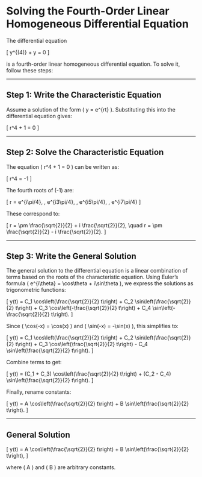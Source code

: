 # Solving the Fourth-Order Linear Homogeneous Differential Equation

The differential equation 

\[ y^{(4)} + y = 0 \]

is a fourth-order linear homogeneous differential equation. To solve it, follow these steps:

---

## Step 1: Write the Characteristic Equation

Assume a solution of the form \( y = e^{rt} \). Substituting this into the differential equation gives:

\[
r^4 + 1 = 0
\]

---

## Step 2: Solve the Characteristic Equation

The equation \( r^4 + 1 = 0 \) can be written as:

\[
r^4 = -1
\]

The fourth roots of \(-1\) are:

\[
r = e^{i\pi/4}, \, e^{i3\pi/4}, \, e^{i5\pi/4}, \, e^{i7\pi/4}
\]

These correspond to:

\[
r = \pm \frac{\sqrt{2}}{2} + i \frac{\sqrt{2}}{2}, \quad r = \pm \frac{\sqrt{2}}{2} - i \frac{\sqrt{2}}{2}.
\]

---

## Step 3: Write the General Solution

The general solution to the differential equation is a linear combination of terms based on the roots of the characteristic equation. Using Euler’s formula \( e^{i\theta} = \cos\theta + i\sin\theta \), we express the solutions as trigonometric functions:

\[
y(t) = C_1 \cos\left(\frac{\sqrt{2}}{2} t\right) + C_2 \sin\left(\frac{\sqrt{2}}{2} t\right) + C_3 \cos\left(-\frac{\sqrt{2}}{2} t\right) + C_4 \sin\left(-\frac{\sqrt{2}}{2} t\right).
\]

Since \( \cos(-x) = \cos(x) \) and \( \sin(-x) = -\sin(x) \), this simplifies to:

\[
y(t) = C_1 \cos\left(\frac{\sqrt{2}}{2} t\right) + C_2 \sin\left(\frac{\sqrt{2}}{2} t\right) + C_3 \cos\left(\frac{\sqrt{2}}{2} t\right) - C_4 \sin\left(\frac{\sqrt{2}}{2} t\right).
\]

Combine terms to get:

\[
y(t) = (C_1 + C_3) \cos\left(\frac{\sqrt{2}}{2} t\right) + (C_2 - C_4) \sin\left(\frac{\sqrt{2}}{2} t\right).
\]

Finally, rename constants:

\[
y(t) = A \cos\left(\frac{\sqrt{2}}{2} t\right) + B \sin\left(\frac{\sqrt{2}}{2} t\right).
\]

---

## General Solution

\[
y(t) = A \cos\left(\frac{\sqrt{2}}{2} t\right) + B \sin\left(\frac{\sqrt{2}}{2} t\right),
\]

where \( A \) and \( B \) are arbitrary constants.